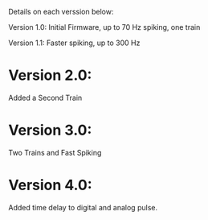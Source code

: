 Details on each verssion below:

Version 1.0:
Initial Firmware, up to 70 Hz spiking, one train

Version 1.1:
Faster spiking, up to 300 Hz

# Version 2.0:
Added a Second Train

# Version 3.0:
Two Trains and Fast Spiking

# Version 4.0:

Added time delay to digital and analog pulse.
